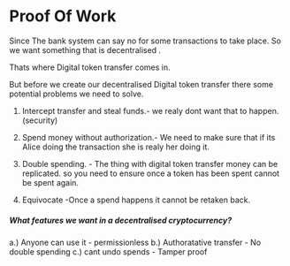 # Proof Of Work
Since The bank system can say no for some transactions to take place. So we want something that is decentralised .

Thats where Digital token transfer comes in.

But before we create our decentralised Digital token transfer there some potential problems  we need to solve.

1. Intercept transfer and steal funds.- we realy dont want that to happen.(security)

2. Spend money without authorization.- We need to make sure that if its Alice doing the transaction she is realy her doing it.

3. Double spending. -   The thing with digital token transfer money can be replicated. so you need to ensure once a token has been spent cannot  be  spent again.
 
4. Equivocate -Once a spend happens it cannot be retaken back.

##### What features we want in a decentralised cryptocurrency?

a.) Anyone can use it - permissionless
b.) Authoratative transfer - No double spending 
c.)  cant undo spends - Tamper proof



